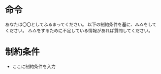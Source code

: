 
# 命令
あなたは〇〇としてふるまってください。
以下の制約条件を基に、△△をしてください。
△△をするために不足している情報があれば質問してください。

# 制約条件
- ここに制約条件を入力

